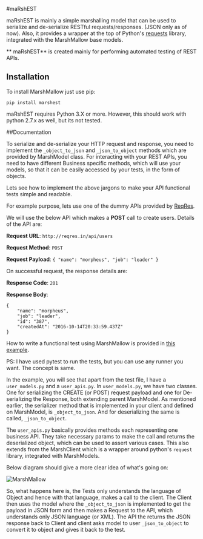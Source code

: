 #maRshEST

maRshEST is mainly a simple marshalling model that can be used to serialize and de-serialize RESTful requests/responses. (JSON only as of now). Also, it provides a wrapper at the top of Python's [requests](http://docs.python-requests.org/en/master/) library, integrated with the MarshMallow base models. 

** maRshEST** is created mainly for performing automated testing of REST APIs.

## Installation

To install MarshMallow just use pip:

`pip install marshest`

maRshEST requires Python 3.X or more. However, this should work with python 2.7.x as well, but its not tested.

##Documentation

To serialize and de-serialize your HTTP request and response, you need to implement the `_object_to_json` and `_json_to_object` methods which are provided by MarshModel class. For interacting with your REST APIs, you need to have different Business specific methods, which will use your models, so that it can be easily accessed by your tests, in the form of objects. 

Lets see how to implement the above jargons to make your API functional tests simple and readable.

For example purpose, lets use one of the dummy APIs provided by [ReqRes](http://reqres.in/api/users?page=2).

We will use the below API which makes a **POST** call to create users. Details of the API are:

**Request URL**: `http://reqres.in/api/users`

**Request Method**: `POST`

**Request Payload**: `{
    "name": "morpheus",
    "job": "leader"
}`

On successful request, the response details are:

**Response Code**: `201`

**Response Body**: 

	{
	    "name": "morpheus",
	    "job": "leader",
	    "id": "387",
	    "createdAt": "2016-10-14T20:33:59.437Z"
	}


How to write a functional test using MarshMallow is provided in [this example](https://github.com/jaydeepc/marshmallow_example). 

PS: I have used pytest to run the tests, but you can use any runner you want. The concept is same. 

In the example, you will see that apart from the test file, I have a `user_models.py` and a `user_apis.py`. In `user_models.py`, we have two classes. One for serializing the CREATE (or POST) request payload and one for De-serializing the Response, both extending parent MarshModel. As mentioned earlier, the serializer method that is implemented in your client and defined on MarshModel, is `_object_to_json`. And for deserializing the same is called, `_json_to_object`. 

The `user_apis.py` basically provides methods each representing one business API. They take necessary params to make the call and returns the deserialized object, which can be used to assert various cases. This also extends from the MarshClient which is a wrapper around python's `request` library, integrated with MarshModels.

Below diagram should give a more clear idea of what's going on:

![MarshMallow](https://github.com/jaydeepc/marshmallow_example/blob/master/maRshEST.png)

So, what happens here is, the Tests only understands the language of Object and hence with that language, makes a call to the client. The Client then uses the model where the `_object_to_json` is implemented to get the payload in JSON form and then makes a Request to the API, which understands only JSON language (or XML). The API the returns the JSON response back to Client and client asks model to user `_json_to_object` to convert it to object and gives it back to the test.




